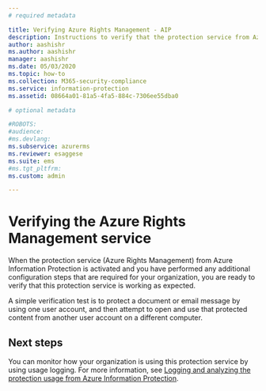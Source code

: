 ```yaml
---
# required metadata

title: Verifying Azure Rights Management - AIP
description: Instructions to verify that the protection service from Azure Information Protection is working as expected.
author: aashishr
ms.author: aashishr
manager: aashishr
ms.date: 05/03/2020
ms.topic: how-to
ms.collection: M365-security-compliance
ms.service: information-protection
ms.assetid: 08664a01-81a5-4fa5-884c-7306ee55dba0

# optional metadata

#ROBOTS:
#audience:
#ms.devlang:
ms.subservice: azurerms
ms.reviewer: esaggese
ms.suite: ems
#ms.tgt_pltfrm:
ms.custom: admin

---
```


# Verifying the Azure Rights Management service


When the protection service (Azure Rights Management) from Azure Information Protection is activated and you have performed any additional configuration steps that are required for your organization, you are ready to verify that this protection service is working as expected. 

A simple verification test is to protect a document or email message by using one user account, and then attempt to open and use that protected content from another user account on a different computer.

## Next steps

You can monitor how your organization is using this protection service by using usage logging. For more information, see [Logging and analyzing the protection usage from Azure Information Protection](log-analyze-usage.md).



